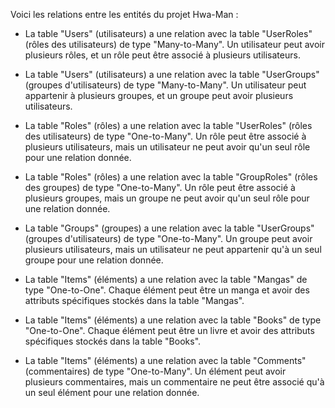 Voici les relations entre les entités du projet Hwa-Man :

- La table "Users" (utilisateurs) a une relation avec la table "UserRoles" (rôles des utilisateurs) de type "Many-to-Many". Un utilisateur peut avoir plusieurs rôles, et un rôle peut être associé à plusieurs utilisateurs.
    
- La table "Users" (utilisateurs) a une relation avec la table "UserGroups" (groupes d'utilisateurs) de type "Many-to-Many". Un utilisateur peut appartenir à plusieurs groupes, et un groupe peut avoir plusieurs utilisateurs.
    
- La table "Roles" (rôles) a une relation avec la table "UserRoles" (rôles des utilisateurs) de type "One-to-Many". Un rôle peut être associé à plusieurs utilisateurs, mais un utilisateur ne peut avoir qu'un seul rôle pour une relation donnée.
    
- La table "Roles" (rôles) a une relation avec la table "GroupRoles" (rôles des groupes) de type "One-to-Many". Un rôle peut être associé à plusieurs groupes, mais un groupe ne peut avoir qu'un seul rôle pour une relation donnée.
    
- La table "Groups" (groupes) a une relation avec la table "UserGroups" (groupes d'utilisateurs) de type "One-to-Many". Un groupe peut avoir plusieurs utilisateurs, mais un utilisateur ne peut appartenir qu'à un seul groupe pour une relation donnée.
    
- La table "Items" (éléments) a une relation avec la table "Mangas" de type "One-to-One". Chaque élément peut être un manga et avoir des attributs spécifiques stockés dans la table "Mangas".
    
- La table "Items" (éléments) a une relation avec la table "Books" de type "One-to-One". Chaque élément peut être un livre et avoir des attributs spécifiques stockés dans la table "Books".
    
- La table "Items" (éléments) a une relation avec la table "Comments" (commentaires) de type "One-to-Many". Un élément peut avoir plusieurs commentaires, mais un commentaire ne peut être associé qu'à un seul élément pour une relation donnée.
